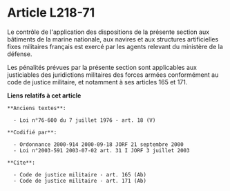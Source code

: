 # Article L218-71

Le contrôle de l'application des dispositions de la présente section aux bâtiments de la marine nationale, aux navires et aux
structures artificielles fixes militaires français est exercé par les agents relevant du ministère de la défense. 

Les pénalités prévues par la présente section sont applicables aux justiciables des juridictions militaires des forces armées
conformément au code de justice militaire, et notamment à ses articles 165 et 171.

**Liens relatifs à cet article**

	**Anciens textes**:

	  - Loi n°76-600 du 7 juillet 1976 - art. 18 (V)

	**Codifié par**:

	  - Ordonnance 2000-914 2000-09-18 JORF 21 septembre 2000
	  - Loi n°2003-591 2003-07-02 art. 31 I JORF 3 juillet 2003

	**Cite**:

	  - Code de justice militaire - art. 165 (Ab)
	  - Code de justice militaire - art. 171 (Ab)
